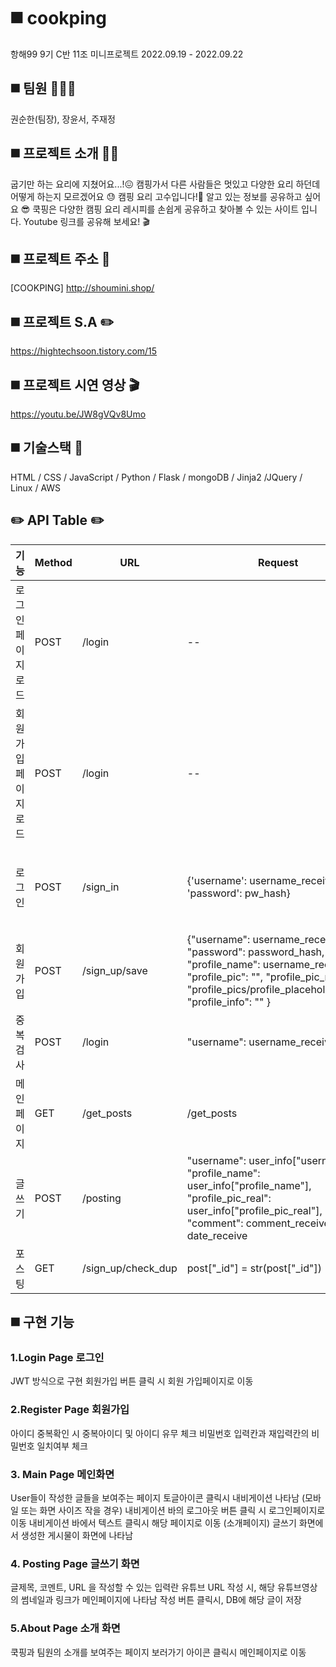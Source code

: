 # ◼️ cookping 
항해99 9기 C반 11조 미니프로젝트
2022.09.19 - 2022.09.22 

## ◼️ 팀원 👨‍👧‍👦
권순한(팀장), 장윤서, 주재정

## ◼️ 프로젝트 소개 👩‍🏫
굽기만 하는 요리에 지쳤어요...!😖 
캠핑가서 다른 사람들은 멋있고 다양한 요리 하던데 어떻게 하는지 모르겠어요 😓
캠핑 요리 고수입니다!🧐 알고 있는 정보를 공유하고 싶어요 😎
쿡핑은 다양한 캠핑 요리 레시피를 손쉽게 공유하고 찾아볼 수 있는 사이트 입니다.
Youtube 링크를 공유해 보세요! 🎬

## ◼️ 프로젝트 주소 📍
[COOKPING] http://shoumini.shop/

## ◼️ 프로젝트 S.A ✏️
https://hightechsoon.tistory.com/15

## ◼️ 프로젝트 시연 영상 🎬
https://youtu.be/JW8gVQv8Umo


## ◼️ 기술스택 🔨
HTML / CSS / JavaScript / Python / Flask / mongoDB / Jinja2 /JQuery / Linux / AWS 

##  ✏️ API Table ✏️
기능 | Method | URL | Request | response | 
--- | --- | --- | --- |--- |
로그인 페이지 로드 | POST | /login | -- | return render_template('index.html', user_info=user_info) |
회원가입 페이지 로드 | POST | /login | -- | return render_template('index.html', user_info=user_info) |
로그인 | POST | /sign_in |{'username': username_receive, 'password': pw_hash} |로그인 성공 - return jsonify({'result': 'success', 'token': token}) 로그인 실패 - return jsonify({'result': 'fail', 'msg': '아이디/비밀번호가 일치하지 않습니다.'}) |
회원가입 | POST | /sign_up/save | {"username": username_receive, "password": password_hash, "profile_name": username_receive, "profile_pic": "", "profile_pic_real": "profile_pics/profile_placeholder.png", "profile_info": "" } | return render_template('index.html', user_info=user_info) |
중복 검사 | POST | /login | "username": username_receive | return jsonify({'result': 'success', 'exists': exists})|
메인페이지 | GET | /get_posts | /get_posts | return jsonify({"result": "success", "msg": "포스팅을 가져왔습니다.","posts":posts}) |
글쓰기 | POST | /posting | "username": user_info["username"], "profile_name": user_info["profile_name"], "profile_pic_real": user_info["profile_pic_real"], "comment": comment_receive, "date": date_receive | return jsonify({"result": "success", 'msg': '포스팅 성공'}) |
포스팅 | GET | /sign_up/check_dup | post["_id"] = str(post["_id"]) | return jsonify({"result": "success", "msg": "포스팅을 가져왔습니다.","posts":posts}) |

## ◼️ 구현 기능 
### 1.Login Page 로그인
JWT 방식으로 구현
회원가입 버튼 클릭 시 회원 가입페이지로 이동

### 2.Register Page 회원가입
아이디 중복확인 시 중복아이디 및 아이디 유무 체크
비밀번호 입력칸과 재입력칸의 비밀번호 일치여부 체크

### 3. Main Page 메인화면
User들이 작성한 글들을 보여주는 페이지
토글아이콘 클릭시 내비게이션 나타남 (모바일 또는 화면 사이즈 작을 경우)
내비게이션 바의 로그아웃 버튼 클릭 시 로그인페이지로 이동 
내비게이션 바에서 텍스트 클릭시 해당 페이지로 이동 (소개페이지)
글쓰기 화면에서 생성한 게시물이 화면에 나타남

### 4. Posting Page 글쓰기 화면
글제목, 코멘트, URL 을 작성할 수 있는 입력란 
유튜브 URL 작성 시, 해당 유튜브영상의 썸네일과 링크가 
메인페이지에 나타남
작성 버튼 클릭시, DB에 해당 글이 저장

### 5.About Page 소개 화면
쿡핑과 팀원의 소개를 보여주는 페이지 
보러가기 아이콘 클릭시 메인페이지로 이동


